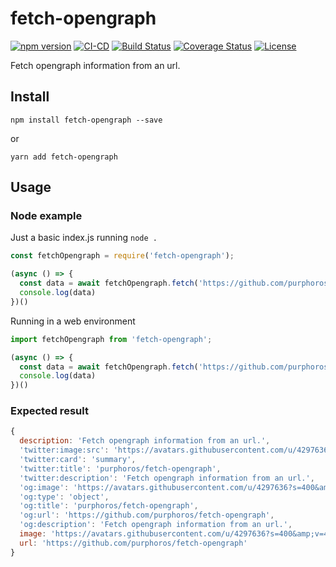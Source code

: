 # fetch-opengraph

[![npm version](https://badgen.net/npm/v/fetch-opengraph)](https://npm.im/fetch-opengraph) [![CI-CD](https://github.com/purphoros/fetch-opengraph/workflows/CI%20CD/badge.svg)](https://github.com/purphoros/fetch-opengraph/actions) [![Build Status](https://travis-ci.com/purphoros/fetch-opengraph.svg?branch=master)](https://travis-ci.com/purphoros/fetch-opengraph) [![Coverage Status](https://coveralls.io/repos/github/purphoros/fetch-opengraph/badge.svg?branch=master)](https://coveralls.io/github/purphoros/fetch-opengraph?branch=master) [![License](https://img.shields.io/npm/l/@jsdevtools/npm-publish.svg)](LICENSE)


Fetch opengraph information from an url.

## Install

```
npm install fetch-opengraph --save
```

or

```
yarn add fetch-opengraph
```

## Usage

### Node example

Just a basic index.js running `node .`
```javascript
const fetchOpengraph = require('fetch-opengraph');

(async () => {
  const data = await fetchOpengraph.fetch('https://github.com/purphoros/fetch-opengraph');
  console.log(data)
})()

```

Running in a web environment

```javascript
import fetchOpengraph from 'fetch-opengraph';

(async () => {
  const data = await fetchOpengraph.fetch('https://github.com/purphoros/fetch-opengraph');
  console.log(data)
})()
```

### Expected result

```javascript
{
  description: 'Fetch opengraph information from an url.',
  'twitter:image:src': 'https://avatars.githubusercontent.com/u/4297636?s=400&amp;v=4',
  'twitter:card': 'summary',
  'twitter:title': 'purphoros/fetch-opengraph',
  'twitter:description': 'Fetch opengraph information from an url.',
  'og:image': 'https://avatars.githubusercontent.com/u/4297636?s=400&amp;v=4',
  'og:type': 'object',
  'og:title': 'purphoros/fetch-opengraph',
  'og:url': 'https://github.com/purphoros/fetch-opengraph',
  'og:description': 'Fetch opengraph information from an url.',
  image: 'https://avatars.githubusercontent.com/u/4297636?s=400&amp;v=4',
  url: 'https://github.com/purphoros/fetch-opengraph'
}